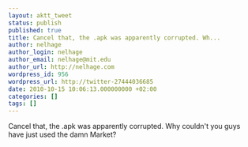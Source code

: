 ```yaml
---
layout: aktt_tweet
status: publish
published: true
title: Cancel that, the .apk was apparently corrupted. Wh...
author: nelhage
author_login: nelhage
author_email: nelhage@mit.edu
author_url: http://nelhage.com
wordpress_id: 956
wordpress_url: http://twitter-27444036685
date: 2010-10-15 10:06:13.000000000 +02:00
categories: []
tags: []
---
```

Cancel that, the .apk was apparently corrupted. Why couldn't you guys have just used the damn Market?
